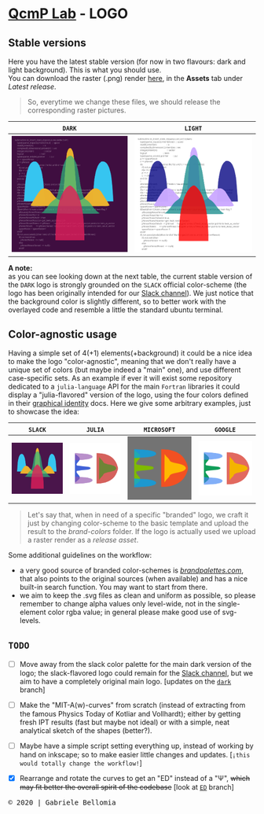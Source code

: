 # [QcmP Lab](https://github.com/QcmPlab) - LOGO 
 

## Stable versions

Here you have the latest stable version (for now in two flavours: dark and light background). This is what you should use.  
You can download the raster (.png) render [here](https://github.com/QcmPlab/LOGO/releases), in the **Assets** tab under _Latest release_.
> So, everytime we change these files, we should release the corresponding raster pictures.

|         `DARK`         |          `LIGHT`         |
| ---------------------- | ------------------------ |
| ![dark-logo](stable/dark.svg) | ![light-logo](stable/light.svg) |

**A note:**  
as you can see looking down at the next table, the current stable version of the `DARK` logo is strongly grounded on the `SLACK` official color-scheme (the logo has been originally intended for our [Slack channel](https://qcmplab.slack.com/)). We just notice that the background color is slightly different, so to better work with the overlayed code and resemble a little the standard ubuntu terminal. 

##  Color-agnostic usage

Having a simple set of 4(+1) elements(+background) it could be a nice idea to make the logo "color-agnostic", meaning that we don't really have a unique set of colors (but maybe indeed a "main" one), and use different case-specific sets. As an example if ever it will exist some repository dedicated to a `julia-language` API for the main `Fortran` libraries it could display a "julia-flavored" version of the logo, using the four colors defined in their [graphical identity](https://github.com/JuliaLang/julia-logo-graphics) docs. Here we give some arbitrary examples, just to showcase the idea: 

 
|                `SLACK`                  |                  `JULIA`                |                     `MICROSOFT`                 |                 `GOOGLE`                  |
| --------------------------------------- | --------------------------------------- | ----------------------------------------------- | ----------------------------------------- |
| ![slack](brand-colors/slack-colors.svg) | ![julia](brand-colors/julia-colors.svg) | ![microsoft](brand-colors/microsoft-colors.svg) | ![google](brand-colors/google-colors.svg) |

> Let's say that, when in need of a specific "branded" logo, we craft it just by changing color-scheme to the basic template and upload the result to the _brand-colors_ folder. If the logo is actually used we upload a raster render as a _release asset_.

Some additional guidelines on the workflow: 
- a very good source of branded color-schemes is [_brandpalettes.com_](https://brandpalettes.com), that also points to the original sources (when available) and has a nice built-in search function. You may want to start from there.
- we aim to keep the .svg files as clean and uniform as possible, so please remember to change alpha values only level-wide, not in the single-element color rgba value; in general please make good use of svg-levels. 

## `TODO`
- [ ] Move away from the slack color palette for the main dark version of the logo; the slack-flavored logo could remain for the [Slack channel](https://qcmplab.slack.com/), but we aim to have a completely original main logo. [updates on the [`dark`](https://github.com/QcmPlab/LOGO/tree/dark) branch] 
- [ ] Make the "MIT-A(w)-curves" from scratch (instead of extracting from the famous Physics Today of Kotliar and Vollhardt); either by getting fresh IPT results (fast but maybe not ideal) or with a simple, neat analytical sketch of the shapes (better?).
- [ ] Maybe have a simple script setting everything up, instead of working by hand on inkscape; so to make easier little changes and updates. [`¡this would totally change the workflow!`]
- [x] Rearrange and rotate the curves to get an "ED" instead of a "Ψ", ~~which may fit better the overall spirit of the codebase~~ [look at [`ED`](https://github.com/QcmPlab/LOGO/tree/ED) branch]
  

<kbd> © 2020 | Gabriele Bellomia 